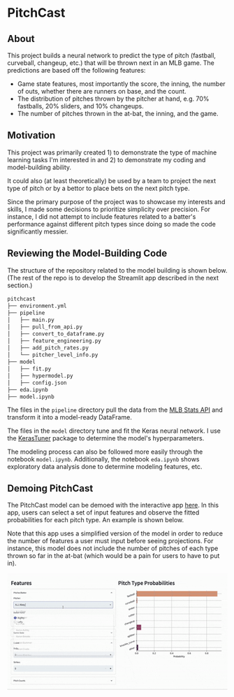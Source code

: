 # PitchCast

## About

This project builds a neural network to predict the type of pitch (fastball, curveball, changeup, etc.) that will be thrown next in an MLB game. The predictions are based off the following features:
- Game state features, most importantly the score, the inning, the number of outs, whether there are runners on base, and the count.
- The distribution of pitches thrown by the pitcher at hand, e.g. 70% fastballs, 20% sliders, and 10% changeups.
- The number of pitches thrown in the at-bat, the inning, and the game.


## Motivation

This project was primarily created 1) to demonstrate the type of machine learning tasks I'm interested in and 2) to demonstrate my coding and model-building ability. 

It could also (at least theoretically) be used by a team to project the next type of pitch or by a bettor to place bets on the next pitch type. 

Since the primary purpose of the project was to showcase my interests and skills, I made some decisions to prioritize simplicity over precision. For instance, I did not attempt to include features related to a batter's performance against different pitch types since doing so made the code significantly messier. 


## Reviewing the Model-Building Code

The structure of the repository related to the model building is shown below. (The rest of the repo is to develop the Streamlit app described in the next section.) 

```
pitchcast
├── environment.yml
├── pipeline
│   ├── main.py
│   ├── pull_from_api.py
│   ├── convert_to_dataframe.py
│   ├── feature_engineering.py
│   ├── add_pitch_rates.py
│   └── pitcher_level_info.py
├── model
│   ├── fit.py
│   ├── hypermodel.py
│   ├── config.json
├── eda.ipynb
├── model.ipynb
```

The files in the `pipeline` directory pull the data from the [MLB Stats API](https://github.com/toddrob99/MLB-StatsAPI) and transform it into a model-ready DataFrame. 

The files in the `model` directory tune and fit the Keras neural network. I use the [KerasTuner](https://keras.io/keras_tuner/) package to determine the model's hyperparameters. 

The modeling process can also be followed more easily through the notebook `model.ipynb`. Additionally, the notebook `eda.ipynb` shows exploratory data analysis done to determine modeling features, etc.

## Demoing PitchCast

The PitchCast model can be demoed with the interactive app [here](https://pitchcast.herokuapp.com/). In this app, users can select a set of input features and observe the fitted probabilities for each pitch type. An example is shown below.

Note that this app uses a simplified version of the model in order to reduce the number of features a user must input before seeing projections. For instance, this model does not include the number of pitches of each type thrown so far in the at-bat (which would be a pain for users to have to put in).

![](verlander.gif)
